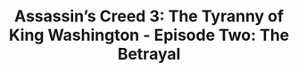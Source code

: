 ---
title: "Assassin’s Creed 3: The Tyranny of King Washington - Episode Two: The Betrayal"
platform: Xbox 360
status: beaten
---
